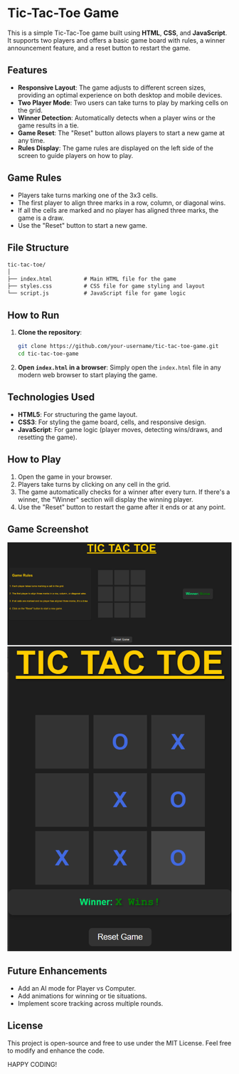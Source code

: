 # Tic-Tac-Toe Game

This is a simple Tic-Tac-Toe game built using **HTML**, **CSS**, and **JavaScript**. It supports two players and offers a basic game board with rules, a winner announcement feature, and a reset button to restart the game.

## Features

- **Responsive Layout**: The game adjusts to different screen sizes, providing an optimal experience on both desktop and mobile devices.
- **Two Player Mode**: Two users can take turns to play by marking cells on the grid.
- **Winner Detection**: Automatically detects when a player wins or the game results in a tie.
- **Game Reset**: The "Reset" button allows players to start a new game at any time.
- **Rules Display**: The game rules are displayed on the left side of the screen to guide players on how to play.

## Game Rules

- Players take turns marking one of the 3x3 cells.
- The first player to align three marks in a row, column, or diagonal wins.
- If all the cells are marked and no player has aligned three marks, the game is a draw.
- Use the "Reset" button to start a new game.

## File Structure

```
tic-tac-toe/
│
├── index.html          # Main HTML file for the game
├── styles.css          # CSS file for game styling and layout
└── script.js           # JavaScript file for game logic
```

## How to Run

1. **Clone the repository**:
   ```bash
   git clone https://github.com/your-username/tic-tac-toe-game.git
   cd tic-tac-toe-game
   ```

2. **Open `index.html` in a browser**:
   Simply open the `index.html` file in any modern web browser to start playing the game.

## Technologies Used

- **HTML5**: For structuring the game layout.
- **CSS3**: For styling the game board, cells, and responsive design.
- **JavaScript**: For game logic (player moves, detecting wins/draws, and resetting the game).

## How to Play

1. Open the game in your browser.
2. Players take turns by clicking on any cell in the grid.
3. The game automatically checks for a winner after every turn. If there's a winner, the "Winner" section will display the winning player.
4. Use the "Reset" button to restart the game after it ends or at any point.

## Game Screenshot

![alt text](<UI.png>) ![alt text](<Winner.png>)

## Future Enhancements

- Add an AI mode for Player vs Computer.
- Add animations for winning or tie situations.
- Implement score tracking across multiple rounds.

## License

This project is open-source and free to use under the MIT License. Feel free to modify and enhance the code.

HAPPY CODING!